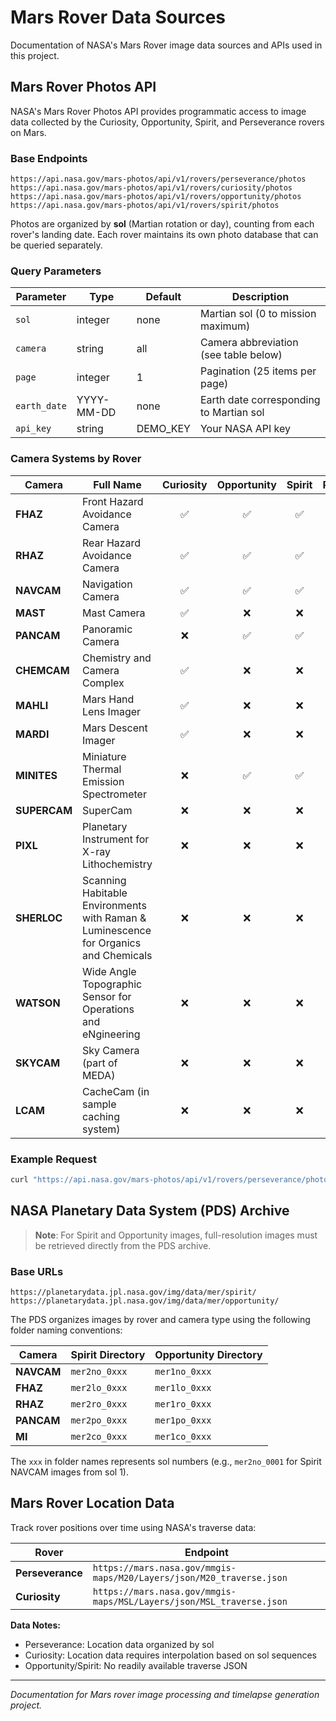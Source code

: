 # Mars Rover Data Sources

Documentation of NASA's Mars Rover image data sources and APIs used in this project.

## Mars Rover Photos API

NASA's Mars Rover Photos API provides programmatic access to image data collected by the Curiosity, Opportunity, Spirit, and Perseverance rovers on Mars.

### Base Endpoints

```
https://api.nasa.gov/mars-photos/api/v1/rovers/perseverance/photos
https://api.nasa.gov/mars-photos/api/v1/rovers/curiosity/photos
https://api.nasa.gov/mars-photos/api/v1/rovers/opportunity/photos
https://api.nasa.gov/mars-photos/api/v1/rovers/spirit/photos
```

Photos are organized by **sol** (Martian rotation or day), counting from each rover's landing date. Each rover maintains its own photo database that can be queried separately.

### Query Parameters

| Parameter    | Type       | Default | Description |
|--------------|------------|---------|-------------|
| `sol`        | integer    | none    | Martian sol (0 to mission maximum) |
| `camera`     | string     | all     | Camera abbreviation (see table below) |
| `page`       | integer    | 1       | Pagination (25 items per page) |
| `earth_date` | YYYY-MM-DD | none    | Earth date corresponding to Martian sol |
| `api_key`    | string     | DEMO_KEY| Your NASA API key |

### Camera Systems by Rover

| Camera | Full Name | Curiosity | Opportunity | Spirit | Perseverance |
|--------|-----------|:---------:|:-----------:|:------:|:------------:|
| **FHAZ** | Front Hazard Avoidance Camera | ✅ | ✅ | ✅ | ✅ |
| **RHAZ** | Rear Hazard Avoidance Camera | ✅ | ✅ | ✅ | ✅ |
| **NAVCAM** | Navigation Camera | ✅ | ✅ | ✅ | ✅ |
| **MAST** | Mast Camera | ✅ | ❌ | ❌ | ✅ |
| **PANCAM** | Panoramic Camera | ❌ | ✅ | ✅ | ❌ |
| **CHEMCAM** | Chemistry and Camera Complex | ✅ | ❌ | ❌ | ❌ |
| **MAHLI** | Mars Hand Lens Imager | ✅ | ❌ | ❌ | ❌ |
| **MARDI** | Mars Descent Imager | ✅ | ❌ | ❌ | ❌ |
| **MINITES** | Miniature Thermal Emission Spectrometer | ❌ | ✅ | ✅ | ❌ |
| **SUPERCAM** | SuperCam | ❌ | ❌ | ❌ | ✅ |
| **PIXL** | Planetary Instrument for X-ray Lithochemistry | ❌ | ❌ | ❌ | ✅ |
| **SHERLOC** | Scanning Habitable Environments with Raman & Luminescence for Organics and Chemicals | ❌ | ❌ | ❌ | ✅ |
| **WATSON** | Wide Angle Topographic Sensor for Operations and eNgineering | ❌ | ❌ | ❌ | ✅ |
| **SKYCAM** | Sky Camera (part of MEDA) | ❌ | ❌ | ❌ | ✅ |
| **LCAM** | CacheCam (in sample caching system) | ❌ | ❌ | ❌ | ✅ |

### Example Request

```bash
curl "https://api.nasa.gov/mars-photos/api/v1/rovers/perseverance/photos?sol=100&camera=MAST&api_key=YOUR_API_KEY"
```

## NASA Planetary Data System (PDS) Archive

> **Note**: For Spirit and Opportunity images, full-resolution images must be retrieved directly from the PDS archive.

### Base URLs

```
https://planetarydata.jpl.nasa.gov/img/data/mer/spirit/
https://planetarydata.jpl.nasa.gov/img/data/mer/opportunity/
```

The PDS organizes images by rover and camera type using the following folder naming conventions:

| Camera | Spirit Directory | Opportunity Directory |
|--------|------------------|----------------------|
| **NAVCAM** | `mer2no_0xxx` | `mer1no_0xxx` |
| **FHAZ** | `mer2lo_0xxx` | `mer1lo_0xxx` |
| **RHAZ** | `mer2ro_0xxx` | `mer1ro_0xxx` |
| **PANCAM** | `mer2po_0xxx` | `mer1po_0xxx` |
| **MI** | `mer2co_0xxx` | `mer1co_0xxx` |

The `xxx` in folder names represents sol numbers (e.g., `mer2no_0001` for Spirit NAVCAM images from sol 1).

## Mars Rover Location Data

Track rover positions over time using NASA's traverse data:

| Rover | Endpoint |
|-------|----------|
| **Perseverance** | `https://mars.nasa.gov/mmgis-maps/M20/Layers/json/M20_traverse.json` |
| **Curiosity** | `https://mars.nasa.gov/mmgis-maps/MSL/Layers/json/MSL_traverse.json` |

**Data Notes:**
- Perseverance: Location data organized by sol
- Curiosity: Location data requires interpolation based on sol sequences  
- Opportunity/Spirit: No readily available traverse JSON

---

*Documentation for Mars rover image processing and timelapse generation project.*